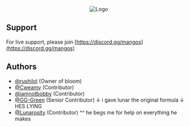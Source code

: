 
<p align="center">
  <img src="https://i.postimg.cc/VLvvpCG2/image-2025-10-16-124811043.png" alt="Logo">
</p>




## Support

For live support, please join [https://discord.gg/mangos](https://discord.gg/mangos)

## Authors

- [@rushilol](https://www.github.com/injuriez) (Owner of bloom)
- [@Cweamy](https://github.com/Cweamy) (Contributor) 
- [@iamnotbobby](https://github.com/iamnotbobby) (Contributor)
- [@GG-Green](https://github.com/GG-Green) (Senior Contributor) ↓ i gave lunar the original formula ↓ HES LYING
- [@Lunarosity](https://github.com/Lunarosity) (Contributor) ^^ he begs me for help on everything he makes
